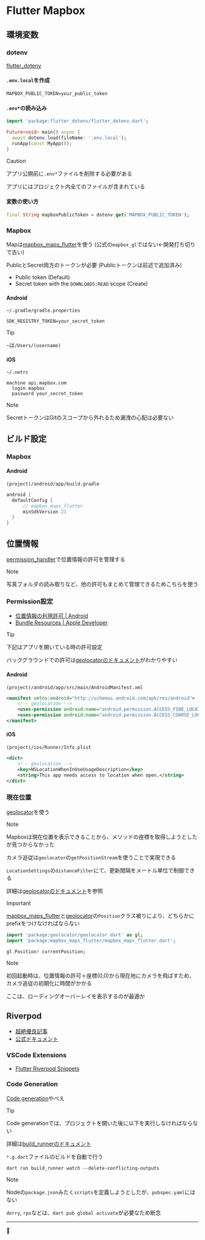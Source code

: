 # Flutter Mapbox

## 環境変数

### dotenv

[flutter_dotenv](https://pub.dev/packages/flutter_dotenv)

#### `.env.local`を作成

```shell
MAPBOX_PUBLIC_TOKEN=your_public_token
```

#### `.env*`の読み込み

```dart
import 'package:flutter_dotenv/flutter_dotenv.dart';

Future<void> main() async {
  await dotenv.load(fileName: '.env.local');
  runApp(const MyApp());
}
```

> [!CAUTION]
>
> アプリ公開前に`.env*`ファイルを削除する必要がある
>
> アプリにはプロジェクト内全てのファイルが含まれている

#### 変数の使い方

```dart
final String mapboxPublicToken = dotenv.get('MAPBOX_PUBLIC_TOKEN');
```

### Mapbox

Mapは[mapbox_maps_flutter](https://pub.dev/packages/mapbox_maps_flutter)を使う (公式の`mapbox_gl`ではない←開発打ち切りで古い)

PublicとSecret両方のトークンが必要 (Publicトークンは前述で追加済み)

- Public token (Default)
- Secret token with the `DOWNLOADS:READ` scope (Create)

#### Android

`~/.gradle/gradle.properties`

```shell
SDK_REGISTRY_TOKEN=your_secret_token
```

> [!TIP]
>
> `~`は`/Users/(username)`

#### iOS

`~/.netrc`

```shell
machine api.mapbox.com
  login mapbox
  password your_secret_token
```

> [!NOTE]
>
> SecretトークンはGitのスコープから外れるため漏洩の心配は必要ない

## ビルド設定

### Mapbox

#### Android

`(project)/android/app/build.gradle`

```groovy
android {
  defaultConfig {
      // mapbox_maps_flutter
      minSdkVersion 21
  }
}
```

## 位置情報

[permission_handler](https://pub.dev/packages/permission_handler)で位置情報の許可を管理する

> [!NOTE]
>
> 写真フォルダの読み取りなど、他の許可もまとめて管理できるためこちらを使う

### Permission設定

- [位置情報の利用許可 | Android](https://developer.android.com/training/location/permissions?hl=ja)
- [Bundle Resources | Apple Developer](https://developer.apple.com/documentation/bundleresources/information_property_list/nslocationwheninuseusagedescription)

> [!TIP]
>
> 下記はアプリを開いている時の許可設定
>
> バックグラウンドでの許可は[geolocatorのドキュメント](https://pub.dev/packages/geolocator#usage)がわかりやすい

#### Android

`(project)/android/app/src/main/AndroidManifest.xml`

```xml
<manifest xmlns:android="http://schemas.android.com/apk/res/android">
    <!-- geolocation -->
    <uses-permission android:name="android.permission.ACCESS_FINE_LOCATION" />
    <uses-permission android:name="android.permission.ACCESS_COARSE_LOCATION" />
</manifest>
```

#### iOS

`(project)/ios/Runner/Info.plist`

```xml
<dict>
	<!-- geolocation -->
	<key>NSLocationWhenInUseUsageDescription</key>
	<string>This app needs access to location when open.</string>
</dict>
```

### 現在位置

[geolocator](https://pub.dev/packages/geolocator)を使う

> [!NOTE]
>
> Mapboxは現在位置を表示できることから、メソッドの座標を取得しようとしたが見つからなかった

カメラ追従は`geolocator`の`getPositionStream`を使うことで実現できる

`LocationSettings`の`distanceFilter`にて、更新間隔をメートル単位で制御できる

詳細は[geolocatorのドキュメント](https://pub.dev/packages/geolocator#listen-to-location-updates)を参照

> [!IMPORTANT]
>
> [mapbox_maps_flutter](https://pub.dev/packages/mapbox_maps_flutter)と[geolocator](https://pub.dev/packages/geolocator)の`Position`クラス被りにより、どちらかにprefixをつけなければならない
> ```dart
> import 'package:geolocator/geolocator.dart' as gl;
> import 'package:mapbox_maps_flutter/mapbox_maps_flutter.dart';
> 
> gl.Position? currentPosition;
> ```

> [!NOTE]
>
> 初回起動時は、位置情報の許可＋座標(0,0)から現在地にカメラを飛ばすため、カメラ追従の初期化に時間がかかる
>
> ここは、ローディングオーバーレイを表示するのが最適か

## Riverpod

- [超絶優良記事](https://zenn.dev/norimaki0631/articles/b23a37354d3409)
- [公式ドキュメント](https://riverpod.dev/docs/introduction/getting_started)

### VSCode Extensions

- [Flutter Riverpod Snippets](https://marketplace.visualstudio.com/items?itemName=robert-brunhage.flutter-riverpod-snippets)

### Code Generation

[Code generation](https://riverpod.dev/docs/concepts/about_code_generation)やべえ

> [!TIP]
>
> Code generationでは、プロジェクトを開いた後に以下を実行しなければならない
>
> 詳細は[build_runnerのドキュメント](https://pub.dev/packages/build_runner#docs)

`*.g.dart`ファイルのビルドを自動で行う

```shell
dart run build_runner watch --delete-conflicting-outputs
```

> [!NOTE]
>
> Nodeの`package.json`みたく`scripts`を定義しようとしたが、`pubspec.yaml`にはない
>
> `derry`, `rps`などは、`dart pub global activate`が必要なため断念

---

🦊
